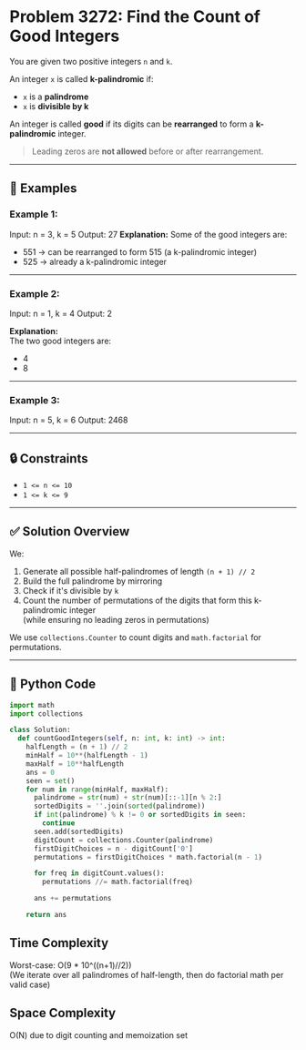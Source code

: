 # Problem 3272: Find the Count of Good Integers

You are given two positive integers `n` and `k`.

An integer `x` is called **k-palindromic** if:
- `x` is a **palindrome**
- `x` is **divisible by k**

An integer is called **good** if its digits can be **rearranged** to form a **k-palindromic** integer.  
> Leading zeros are **not allowed** before or after rearrangement.

---

## 🧪 Examples

### Example 1:
Input: n = 3, k = 5
Output: 27
**Explanation:**
Some of the good integers are:
- 551 → can be rearranged to form 515 (a k-palindromic integer)
- 525 → already a k-palindromic integer

---
### Example 2:

Input: n = 1, k = 4
Output: 2

**Explanation:**  
The two good integers are:  
- 4  
- 8  

---

### Example 3:
Input: n = 5, k = 6
Output: 2468

---

## 🔒 Constraints

- `1 <= n <= 10`  
- `1 <= k <= 9`

---

## ✅ Solution Overview

We:
1. Generate all possible half-palindromes of length `(n + 1) // 2`
2. Build the full palindrome by mirroring
3. Check if it's divisible by `k`
4. Count the number of permutations of the digits that form this k-palindromic integer  
   (while ensuring no leading zeros in permutations)

We use `collections.Counter` to count digits and `math.factorial` for permutations.

---
## 🧠 Python Code

```python
import math
import collections

class Solution:
  def countGoodIntegers(self, n: int, k: int) -> int:
    halfLength = (n + 1) // 2
    minHalf = 10**(halfLength - 1)
    maxHalf = 10**halfLength
    ans = 0
    seen = set()
    for num in range(minHalf, maxHalf):
      palindrome = str(num) + str(num)[::-1][n % 2:]
      sortedDigits = ''.join(sorted(palindrome))
      if int(palindrome) % k != 0 or sortedDigits in seen:
        continue
      seen.add(sortedDigits)
      digitCount = collections.Counter(palindrome)
      firstDigitChoices = n - digitCount['0']
      permutations = firstDigitChoices * math.factorial(n - 1)

      for freq in digitCount.values():
        permutations //= math.factorial(freq)

      ans += permutations

    return ans
```
<h2>Time Complexity</h2

Worst-case: O(9 * 10^((n+1)//2))<br>
(We iterate over all palindromes of half-length, then do factorial math per valid case)<br>
<h2>Space Complexity</h2

O(N) due to digit counting and memoization set<br>
